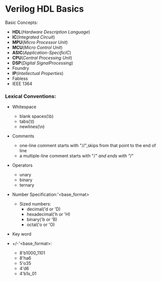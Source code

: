 # Verilog HDL Basics

Basic Concepts:
- **HDL**(_Hardware Description Language_)
- **IC**(_Integrated Circuit_)
- **MPU**(_Micro Processor Unit_)
- **MCU**(_Micro Control Unit_)
- **ASIC**(_Application-SpecificIC_)
- **CPU**(_Central Processing Unit_)
- **DSP**(_Digital SignalProcessing_)
- Foundry
- **IP**(_Intellectual Properties_)
- Fabless
- IEEE 1364

### Lexical Conventions:
- Whitespace
    - blank spaces(\b)
    - tabs(\t)
    - newlines(\n)
- Comments
    - one-line comment starts with "//",skips from that point to the end of line
    - a multiple-line comment starts with "/*" and ends with "*/"
- Operators
    - unary
    - binary
    - ternary
- Number Specification:<size>'<base_format><number>
    - Sized numbers:
        - decimal('d or 'D)
        - hexadecimal('h or 'H)
        - binary('b or 'B)
        - octal('o or 'O)

- Key word
- +/-<size>'<base_format><number>:
    
    - 8'b1000_1101
    - 8'ha6
    - 5'o35
    - 4'd6
    - 4'b1x_01




